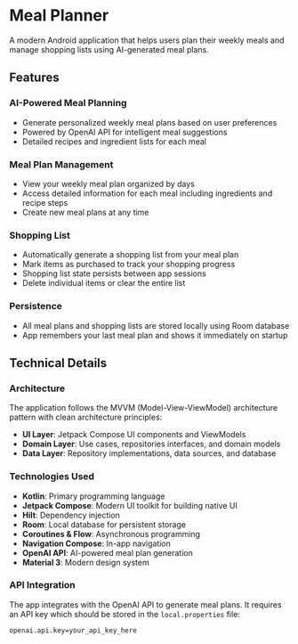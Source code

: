 # Meal Planner

A modern Android application that helps users plan their weekly meals and manage shopping lists using AI-generated meal plans.

## Features

### AI-Powered Meal Planning
- Generate personalized weekly meal plans based on user preferences
- Powered by OpenAI API for intelligent meal suggestions
- Detailed recipes and ingredient lists for each meal

### Meal Plan Management
- View your weekly meal plan organized by days
- Access detailed information for each meal including ingredients and recipe steps
- Create new meal plans at any time

### Shopping List
- Automatically generate a shopping list from your meal plan
- Mark items as purchased to track your shopping progress
- Shopping list state persists between app sessions
- Delete individual items or clear the entire list

### Persistence
- All meal plans and shopping lists are stored locally using Room database
- App remembers your last meal plan and shows it immediately on startup

## Technical Details

### Architecture
The application follows the MVVM (Model-View-ViewModel) architecture pattern with clean architecture principles:

- **UI Layer**: Jetpack Compose UI components and ViewModels
- **Domain Layer**: Use cases, repositories interfaces, and domain models
- **Data Layer**: Repository implementations, data sources, and database

### Technologies Used
- **Kotlin**: Primary programming language
- **Jetpack Compose**: Modern UI toolkit for building native UI
- **Hilt**: Dependency injection
- **Room**: Local database for persistent storage
- **Coroutines & Flow**: Asynchronous programming
- **Navigation Compose**: In-app navigation
- **OpenAI API**: AI-powered meal plan generation
- **Material 3**: Modern design system

### API Integration
The app integrates with the OpenAI API to generate meal plans. It requires an API key which should be stored in the `local.properties` file:

```
openai.api.key=your_api_key_here
```